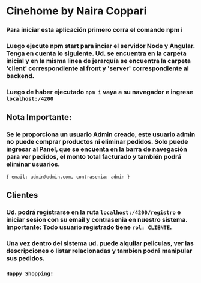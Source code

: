 # Cinehome by Naira Coppari
### Para iniciar esta aplicación primero corra el comando npm i
### Luego ejecute npm start para inciar el servidor Node y Angular. Tenga en cuenta lo siguiente. Ud. se encuentra en la carpeta inicial y en la misma linea de jerarquía se encuentra la carpeta 'client' correspondiente al front y 'server' correspondiente al backend. 

### Luego de haber ejecutado `npm i` vaya a su navegador e ingrese `localhost:/4200`

## Nota Importante:
### Se le proporciona un usuario Admin creado, este usuario admin no puede comprar productos ni eliminar pedidos. Solo puede ingresar al Panel, que se encuenta en la barra de navegación para ver pedidos, el monto total facturado y también podrá eliminar usuarios.
`
{
	email: admin@admin.com,
	contrasenia: admin
}
`
## Clientes
### Ud. podrá registrarse en la ruta `localhost:/4200/registro` e iniciar sesion con su email y contrasenia en nuestro sistema. Importante: Todo usuario registrado tiene `rol: CLIENTE`. 
### Una vez dentro del sistema ud. puede alquilar peliculas, ver las descripciones o listar relacionadas y tambien podrá manipular sus pedidos.

### `Happy Shopping!`

